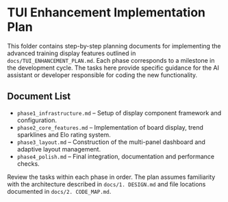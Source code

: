 # TUI Enhancement Implementation Plan

This folder contains step-by-step planning documents for implementing the advanced training display features outlined in `docs/TUI_ENHANCEMENT_PLAN.md`.  Each phase corresponds to a milestone in the development cycle.  The tasks here provide specific guidance for the AI assistant or developer responsible for coding the new functionality.

## Document List

- `phase1_infrastructure.md` – Setup of display component framework and configuration.
- `phase2_core_features.md` – Implementation of board display, trend sparklines and Elo rating system.
- `phase3_layout.md` – Construction of the multi-panel dashboard and adaptive layout management.
- `phase4_polish.md` – Final integration, documentation and performance checks.

Review the tasks within each phase in order.  The plan assumes familiarity with the architecture described in `docs/1. DESIGN.md` and file locations documented in `docs/2. CODE_MAP.md`.
